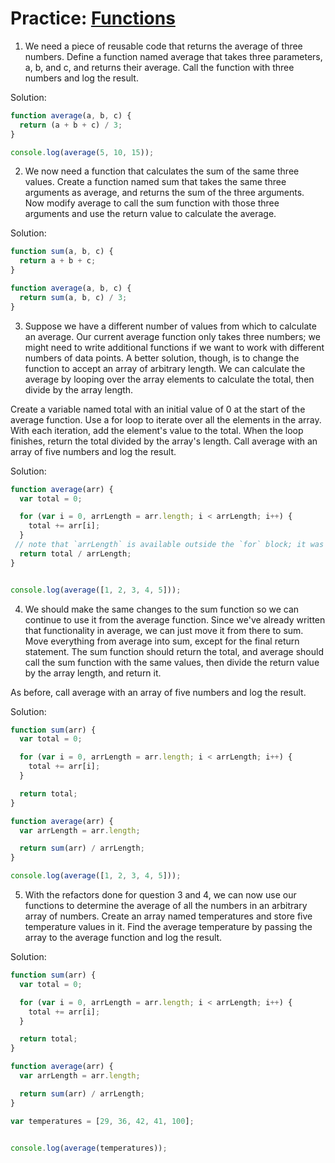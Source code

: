 # Practice: [Functions](https://launchschool.com/lessons/511a561c/assignments/27621709)

1. We need a piece of reusable code that returns the average of three numbers. Define a function named average that takes three parameters, a, b, and c, and returns their average. Call the function with three numbers and log the result.

Solution:
```javascript
function average(a, b, c) {
  return (a + b + c) / 3;
}

console.log(average(5, 10, 15));
```

2. We now need a function that calculates the sum of the same three values. Create a function named sum that takes the same three arguments as average, and returns the sum of the three arguments. Now modify average to call the sum function with those three arguments and use the return value to calculate the average.


Solution:

```javascript
function sum(a, b, c) {
  return a + b + c;
}

function average(a, b, c) {
  return sum(a, b, c) / 3;
}

```


3. Suppose we have a different number of values from which to calculate an average. Our current average function only takes three numbers; we might need to write additional functions if we want to work with different numbers of data points. A better solution, though, is to change the function to accept an array of arbitrary length. We can calculate the average by looping over the array elements to calculate the total, then divide by the array length.

Create a variable named total with an initial value of 0 at the start of the average function. Use a for loop to iterate over all the elements in the array. With each iteration, add the element's value to the total. When the loop finishes, return the total divided by the array's length. Call average with an array of five numbers and log the result.


Solution:

```javascript
function average(arr) {
  var total = 0;

  for (var i = 0, arrLength = arr.length; i < arrLength; i++) {
    total += arr[i];
  }
 // note that `arrLength` is available outside the `for` block; it was declared/initialized outside of the block 
  return total / arrLength;
}


console.log(average([1, 2, 3, 4, 5]));
```


4. We should make the same changes to the sum function so we can continue to use it from the average function. Since we've already written that functionality in average, we can just move it from there to sum. Move everything from average into sum, except for the final return statement. The sum function should return the total, and average should call the sum function with the same values, then divide the return value by the array length, and return it.

As before, call average with an array of five numbers and log the result.


Solution:
```javascript
function sum(arr) {
  var total = 0;

  for (var i = 0, arrLength = arr.length; i < arrLength; i++) {
    total += arr[i];
  }

  return total;
}

function average(arr) {
  var arrLength = arr.length;

  return sum(arr) / arrLength;
}

console.log(average([1, 2, 3, 4, 5]));

```

5. With the refactors done for question 3 and 4, we can now use our functions to determine the average of all the numbers in an arbitrary array of numbers. Create an array named temperatures and store five temperature values in it. Find the average temperature by passing the array to the average function and log the result.


Solution:

```javascript
function sum(arr) {
  var total = 0;

  for (var i = 0, arrLength = arr.length; i < arrLength; i++) {
    total += arr[i];
  }

  return total;
}

function average(arr) {
  var arrLength = arr.length;

  return sum(arr) / arrLength;
}

var temperatures = [29, 36, 42, 41, 100];


console.log(average(temperatures));
```
